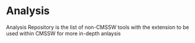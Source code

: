 # Analysis
Analysis Repository is the list of non-CMSSW tools with the extension to be used within CMSSW for more in-depth anlaysis 
